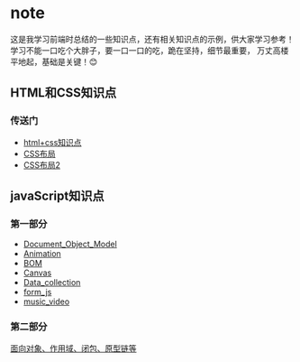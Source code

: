 # note
这是我学习前端时总结的一些知识点，还有相关知识点的示例，供大家学习参考！学习不能一口吃个大胖子，要一口一口的吃，跪在坚持，细节最重要，
万丈高楼平地起，基础是关键！😊
## HTML和CSS知识点
### 传送门
* [html+css知识点](HTML和CSS知识点/html+css基础.md)
* [CSS布局](HTML和CSS知识点/CSS布局.md)
* [CSS布局2](HTML和CSS知识点/CSS布局2.md)
## javaScript知识点
### 第一部分
* [Document_Object_Model](JavaScript/Document_Object_Model.md)
* [Animation](JavaScript/Animation.md)
* [BOM](JavaScript/BOM.md)
* [Canvas](JavaScript/Canvas.md)
* [Data_collection](JavaScript/Data_collection.md)
* [form_js](JavaScript/form_js.md)
* [music_video](JavaScript/music_video.md)
### 第二部分
[面向对象、作用域、闭包、原型链等](/JavaScript2/Object.md)
